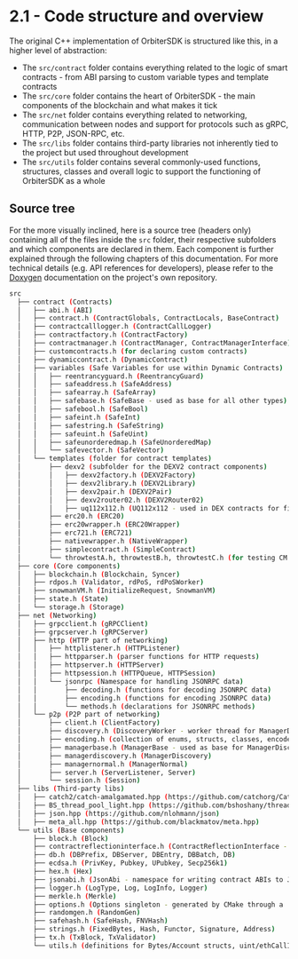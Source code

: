 # 2.1 - Code structure and overview

The original C++ implementation of OrbiterSDK is structured like this, in a higher level of abstraction:

* The `src/contract` folder contains everything related to the logic of smart contracts - from ABI parsing to custom variable types and template contracts
* The `src/core` folder contains the heart of OrbiterSDK - the main components of the blockchain and what makes it tick
* The `src/net` folder contains everything related to networking, communication between nodes and support for protocols such as gRPC, HTTP, P2P, JSON-RPC, etc.
* The `src/libs` folder contains third-party libraries not inherently tied to the project but used throughout development
* The `src/utils` folder contains several commonly-used functions, structures, classes and overall logic to support the functioning of OrbiterSDK as a whole

## Source tree

For the more visually inclined, here is a source tree (headers only) containing all of the files inside the `src` folder, their respective subfolders and which components are declared in them. Each component is further explained through the following chapters of this documentation. For more technical details (e.g. API references for developers), please refer to the [Doxygen](https://www.doxygen.nl) documentation on the project's own repository.

```bash
src
  ├── contract (Contracts)
  │   ├── abi.h (ABI)
  │   ├── contract.h (ContractGlobals, ContractLocals, BaseContract)
  │   ├── contractcalllogger.h (ContractCallLogger)
  │   ├── contractfactory.h (ContractFactory)
  │   ├── contractmanager.h (ContractManager, ContractManagerInterface)
  │   ├── customcontracts.h (for declaring custom contracts)
  │   ├── dynamiccontract.h (DynamicContract)
  │   ├── variables (Safe Variables for use within Dynamic Contracts)
  │   │   ├── reentrancyguard.h (ReentrancyGuard)
  │   │   ├── safeaddress.h (SafeAddress)
  │   │   ├── safearray.h (SafeArray)
  │   │   ├── safebase.h (SafeBase - used as base for all other types)
  │   │   ├── safebool.h (SafeBool)
  │   │   ├── safeint.h (SafeInt)
  │   │   ├── safestring.h (SafeString)
  │   │   ├── safeuint.h (SafeUint)
  │   │   ├── safeunorderedmap.h (SafeUnorderedMap)
  │   │   └── safevector.h (SafeVector)
  │   └── templates (folder for contract templates)
  │       ├── dexv2 (subfolder for the DEXV2 contract components)
  │       │   ├── dexv2factory.h (DEXV2Factory)
  │       │   ├── dexv2library.h (DEXV2Library)
  │       │   ├── dexv2pair.h (DEXV2Pair)
  │       │   ├── dexv2router02.h (DEXV2Router02)
  │       │   ├── uq112x112.h (UQ112x112 - used in DEX contracts for fixed-point fractions)
  │       ├── erc20.h (ERC20)
  │       ├── erc20wrapper.h (ERC20Wrapper)
  │       ├── erc721.h (ERC721)
  │       ├── nativewrapper.h (NativeWrapper)
  │       ├── simplecontract.h (SimpleContract)
  │       └── throwtestA.h, throwtestB.h, throwtestC.h (for testing CM nested calls)
  ├── core (Core components)
  │   ├── blockchain.h (Blockchain, Syncer)
  │   ├── rdpos.h (Validator, rdPoS, rdPoSWorker)
  │   ├── snowmanVM.h (InitializeRequest, SnowmanVM)
  │   ├── state.h (State)
  │   └── storage.h (Storage)
  ├── net (Networking)
  │   ├── grpcclient.h (gRPCClient)
  │   ├── grpcserver.h (gRPCServer)
  │   ├── http (HTTP part of networking)
  │   │   ├── httplistener.h (HTTPListener)
  │   │   ├── httpparser.h (parser functions for HTTP requests)
  │   │   ├── httpserver.h (HTTPServer)
  │   │   ├── httpsession.h (HTTPQueue, HTTPSession)
  │   │   └── jsonrpc (Namespace for handling JSONRPC data)
  │   │       ├── decoding.h (functions for decoding JSONRPC data)
  │   │       ├── encoding.h (functions for encoding JSONRPC data)
  │   │       └── methods.h (declarations for JSONRPC methods)
  │   └── p2p (P2P part of networking)
  │       ├── client.h (ClientFactory)
  │       ├── discovery.h (DiscoveryWorker - worker thread for ManagerDiscovery)
  │       ├── encoding.h (collection of enums, structs, classes, encoders and decoders used in P2P communications)
  │       ├── managerbase.h (ManagerBase - used as base for ManagerDiscovery and ManagerNormal)
  │       ├── managerdiscovery.h (ManagerDiscovery)
  │       ├── managernormal.h (ManagerNormal)
  │       ├── server.h (ServerListener, Server)
  │       └── session.h (Session)
  ├── libs (Third-party libs)
  │   ├── catch2/catch-amalgamated.hpp (https://github.com/catchorg/Catch2)
  │   ├── BS_thread_pool_light.hpp (https://github.com/bshoshany/thread-pool)
  │   ├── json.hpp (https://github.com/nlohmann/json)
  │   ├── meta_all.hpp (https://github.com/blackmatov/meta.hpp)
  └── utils (Base components)
      ├── block.h (Block)
      ├── contractreflectioninterface.h (ContractReflectionInterface - reflection interface for building contracts)
      ├── db.h (DBPrefix, DBServer, DBEntry, DBBatch, DB)
      ├── ecdsa.h (PrivKey, Pubkey, UPubkey, Secp256k1)
      ├── hex.h (Hex)
      ├── jsonabi.h (JsonAbi - namespace for writing contract ABIs to JSON format)
      ├── logger.h (LogType, Log, LogInfo, Logger)
      ├── merkle.h (Merkle)
      ├── options.h (Options singleton - generated by CMake through a .in file)
      ├── randomgen.h (RandomGen)
      ├── safehash.h (SafeHash, FNVHash)
      ├── strings.h (FixedBytes, Hash, Functor, Signature, Address)
      ├── tx.h (TxBlock, TxValidator)
      └── utils.h (definitions for Bytes/Account structs, uint/ethCallInfo types, Networks, and the Utils namespace)
```

